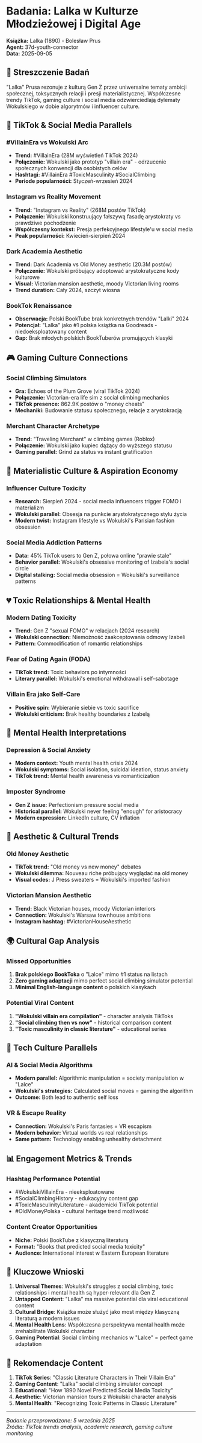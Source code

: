 # Badania: Lalka w Kulturze Młodzieżowej i Digital Age

**Książka:** Lalka (1890) - Bolesław Prus  
**Agent:** 37d-youth-connector  
**Data:** 2025-09-05

## 🎯 Streszczenie Badań

"Lalka" Prusa rezonuje z kulturą Gen Z przez uniwersalne tematy ambicji społecznej, toksycznych relacji i presji materialistycznej. Współczesne trendy TikTok, gaming culture i social media odzwierciedlają dylematy Wokulskiego w dobie algorytmów i influencer culture.

## 📱 TikTok & Social Media Parallels

### #VillainEra vs Wokulski Arc
- **Trend:** #VillainEra (28M wyświetleń TikTok 2024)
- **Połączenie:** Wokulski jako prototyp "villain era" - odrzucenie społecznych konwencji dla osobistych celów
- **Hashtagi:** #VillainEra #ToxicMasculinity #SocialClimbing
- **Periode popularności:** Styczeń-wrzesień 2024

### Instagram vs Reality Movement
- **Trend:** "Instagram vs Reality" (268M postów TikTok)
- **Połączenie:** Wokulski konstruujący fałszywą fasadę arystokraty vs prawdziwe pochodzenie
- **Współczesny kontekst:** Presja perfekcyjnego lifestyle'u w social media
- **Peak popularności:** Kwiecień-sierpień 2024

### Dark Academia Aesthetic
- **Trend:** Dark Academia vs Old Money aesthetic (20.3M postów)
- **Połączenie:** Wokulski próbujący adoptować arystokratyczne kody kulturowe
- **Visual:** Victorian mansion aesthetic, moody Victorian living rooms
- **Trend duration:** Cały 2024, szczyt wiosna

### BookTok Renaissance
- **Obserwacja:** Polski BookTube brak konkretnych trendów "Lalki" 2024
- **Potencjał:** "Lalka" jako #1 polska książka na Goodreads - niedoeksploatowany content
- **Gap:** Brak młodych polskich BookTuberów promujących klasyki

## 🎮 Gaming Culture Connections

### Social Climbing Simulators
- **Gra:** Echoes of the Plum Grove (viral TikTok 2024)
- **Połączenie:** Victorian-era life sim z social climbing mechanics
- **TikTok presence:** 862.9K postów o "money cheats"
- **Mechaniki:** Budowanie statusu społecznego, relacje z arystokracją

### Merchant Character Archetype
- **Trend:** "Traveling Merchant" w climbing games (Roblox)
- **Połączenie:** Wokulski jako kupiec dążący do wyższego statusu
- **Gaming parallel:** Grind za status vs instant gratification

## 💸 Materialistic Culture & Aspiration Economy

### Influencer Culture Toxicity
- **Research:** Sierpień 2024 - social media influencers trigger FOMO i materializm
- **Wokulski parallel:** Obsesja na punkcie arystokratycznego stylu życia
- **Modern twist:** Instagram lifestyle vs Wokulski's Parisian fashion obsession

### Social Media Addiction Patterns
- **Data:** 45% TikTok users to Gen Z, połowa online "prawie stale"
- **Behavior parallel:** Wokulski's obsessive monitoring of Izabela's social circle
- **Digital stalking:** Social media obsession = Wokulski's surveillance patterns

## 💔 Toxic Relationships & Mental Health

### Modern Dating Toxicity
- **Trend:** Gen Z "sexual FOMO" w relacjach (2024 research)
- **Wokulski connection:** Niemożność zaakceptowania odmowy Izabeli
- **Pattern:** Commodification of romantic relationships

### Fear of Dating Again (FODA)
- **TikTok trend:** Toxic behaviors po intymności
- **Literary parallel:** Wokulski's emotional withdrawal i self-sabotage

### Villain Era jako Self-Care
- **Positive spin:** Wybieranie siebie vs toxic sacrifice
- **Wokulski criticism:** Brak healthy boundaries z Izabelą

## 🧠 Mental Health Interpretations

### Depression & Social Anxiety
- **Modern context:** Youth mental health crisis 2024
- **Wokulski symptoms:** Social isolation, suicidal ideation, status anxiety
- **TikTok trend:** Mental health awareness vs romanticization

### Imposter Syndrome
- **Gen Z issue:** Perfectionism pressure social media
- **Historical parallel:** Wokulski never feeling "enough" for aristocracy
- **Modern expression:** LinkedIn culture, CV inflation

## 🎨 Aesthetic & Cultural Trends

### Old Money Aesthetic
- **TikTok trend:** "Old money vs new money" debates
- **Wokulski dilemma:** Nouveau riche próbujący wyglądać na old money
- **Visual codes:** J Press sweaters = Wokulski's imported fashion

### Victorian Mansion Aesthetic
- **Trend:** Black Victorian houses, moody Victorian interiors
- **Connection:** Wokulski's Warsaw townhouse ambitions
- **Instagram hashtag:** #VictorianHouseAesthetic

## 🌍 Cultural Gap Analysis

### Missed Opportunities
1. **Brak polskiego BookToka** o "Lalce" mimo #1 status na listach
2. **Zero gaming adaptacji** mimo perfect social climbing simulator potential
3. **Minimal English-language content** o polskich klasykach

### Potential Viral Content
1. **"Wokulski villain era compilation"** - character analysis TikToks
2. **"Social climbing then vs now"** - historical comparison content
3. **"Toxic masculinity in classic literature"** - educational series

## 🔮 Tech Culture Parallels

### AI & Social Media Algorithms
- **Modern parallel:** Algorithmic manipulation = society manipulation w "Lalce"
- **Wokulski's strategies:** Calculated social moves = gaming the algorithm
- **Outcome:** Both lead to authentic self loss

### VR & Escape Reality
- **Connection:** Wokulski's Paris fantasies = VR escapism
- **Modern behavior:** Virtual worlds vs real relationships
- **Same pattern:** Technology enabling unhealthy detachment

## 📊 Engagement Metrics & Trends

### Hashtag Performance Potential
- #WokulskiVillainEra - nieeksploatowane
- #SocialClimbingHistory - edukacyjny content gap  
- #ToxicMasculinityLiterature - akademicki TikTok potential
- #OldMoneyPolska - cultural heritage trend możliwość

### Content Creator Opportunities
- **Niche:** Polski BookTube z klasyczną literaturą
- **Format:** "Books that predicted social media toxicity"
- **Audience:** International interest w Eastern European literature

## 🎯 Kluczowe Wnioski

1. **Universal Themes**: Wokulski's struggles z social climbing, toxic relationships i mental health są hyper-relevant dla Gen Z
2. **Untapped Content**: "Lalka" ma massive potential dla viral educational content
3. **Cultural Bridge**: Książka może służyć jako most między klasyczną literaturą a modern issues
4. **Mental Health Lens**: Współczesna perspektywa mental health może zrehabilitate Wokulski character
5. **Gaming Potential**: Social climbing mechanics w "Lalce" = perfect game adaptation

## 📝 Rekomendacje Content

1. **TikTok Series**: "Classic Literature Characters in Their Villain Era"
2. **Gaming Content**: "Lalka" social climbing simulator concept
3. **Educational**: "How 1890 Novel Predicted Social Media Toxicity"
4. **Aesthetic**: Victorian mansion tours z Wokulski character analysis
5. **Mental Health**: "Recognizing Toxic Patterns in Classic Literature"

---
*Badanie przeprowadzone: 5 września 2025*  
*Źródła: TikTok trends analysis, academic research, gaming culture monitoring*
